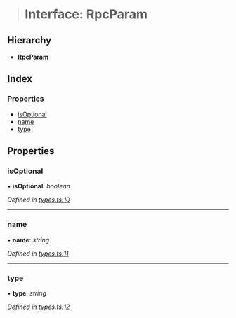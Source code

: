 > # Interface: RpcParam

## Hierarchy

* **RpcParam**

## Index

### Properties

* [isOptional](_types_.rpcparam.md#isoptional)
* [name](_types_.rpcparam.md#name)
* [type](_types_.rpcparam.md#type)

## Properties

###  isOptional

• **isOptional**: *boolean*

*Defined in [types.ts:10](https://github.com/polkadot-js/api/blob/5899304/packages/type-jsonrpc/src/types.ts#L10)*

___

###  name

• **name**: *string*

*Defined in [types.ts:11](https://github.com/polkadot-js/api/blob/5899304/packages/type-jsonrpc/src/types.ts#L11)*

___

###  type

• **type**: *string*

*Defined in [types.ts:12](https://github.com/polkadot-js/api/blob/5899304/packages/type-jsonrpc/src/types.ts#L12)*